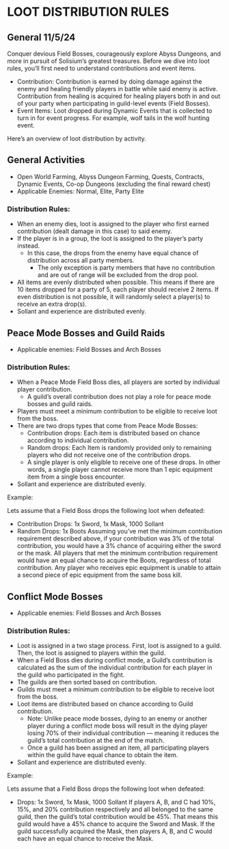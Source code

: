 # LOOT DISTRIBUTION RULES
## General 11/5/24
Conquer devious Field Bosses, courageously explore Abyss Dungeons, and more in pursuit of Solisium’s greatest treasures. Before we dive into loot rules, you’ll first need to understand contributions and event items.

- Contribution: Contribution is earned by doing damage against the enemy and healing friendly players in battle while said enemy is active. Contribution from healing is acquired for healing players both in and out of your party when participating in guild-level events (Field Bosses).
- Event Items: Loot dropped during Dynamic Events that is collected to turn in for event progress. For example, wolf tails in the wolf hunting event.

Here’s an overview of loot distribution by activity.

## General Activities
- Open World Farming, Abyss Dungeon Farming, Quests, Contracts, Dynamic Events, Co-op Dungeons (excluding the final reward chest)
- Applicable Enemies: Normal, Elite, Party Elite
### Distribution Rules:
- When an enemy dies, loot is assigned to the player who first earned contribution (dealt damage in this case) to said enemy.
- If the player is in a group, the loot is assigned to the player’s party instead.
    - In this case, the drops from the enemy have equal chance of distribution across all party members.
        - The only exception is party members that have no contribution and are out of range will be excluded from the drop pool.
- All items are evenly distributed when possible. This means if there are 10 items dropped for a party of 5, each player should receive 2 items. If even distribution is not possible, it will randomly select a player(s) to receive an extra drop(s).
- Sollant and experience are distributed evenly.
## Peace Mode Bosses and Guild Raids
- Applicable enemies: Field Bosses and Arch Bosses
### Distribution Rules:
- When a Peace Mode Field Boss dies, all players are sorted by individual player contribution.
    - A guild’s overall contribution does not play a role for peace mode bosses and guild raids.
- Players must meet a minimum contribution to be eligible to receive loot from the boss.
- There are two drops types that come from Peace Mode Bosses:
    - Contribution drops: Each item is distributed based on chance according to individual contribution.
    - Random drops: Each Item is randomly provided only to remaining players who did not receive one of the contribution drops.
    - A single player is only eligible to receive one of these drops. In other words, a single player cannot receive more than 1 epic equipment item from a single boss encounter.
- Sollant and experience are distributed evenly.

Example:

Lets assume that a Field Boss drops the following loot when defeated:

- Contribution Drops: 1x Sword, 1x Mask, 1000 Sollant
- Random Drops: 1x Boots
Assuming you’ve met the minimum contribution requirement described above, if your contribution was 3% of the total contribution, you would have a 3% chance of acquiring either the sword or the mask. All players that met the minimum contribution requirement would have an equal chance to acquire the Boots, regardless of total contribution. Any player who receives epic equipment is unable to attain a second piece of epic equipment from the same boss kill.

## Conflict Mode Bosses
- Applicable enemies: Field Bosses and Arch Bosses
### Distribution Rules:
- Loot is assigned in a two stage process. First, loot is assigned to a guild. Then, the loot is assigned to players within the guild.
- When a Field Boss dies during conflict mode, a Guild’s contribution is calculated as the sum of the individual contribution for each player in the guild who participated in the fight.
- The guilds are then sorted based on contribution.
- Guilds must meet a minimum contribution to be eligible to receive loot from the boss.
- Loot items are distributed based on chance according to Guild contribution.
    - Note: Unlike peace mode bosses, dying to an enemy or another player during a conflict mode boss will result in the dying player losing 70% of their individual contribution — meaning it reduces the guild’s total contribution at the end of the match.
    - Once a guild has been assigned an item, all participating players within the guild have equal chance to obtain the item.
- Sollant and experience are distributed evenly.

Example:

Lets assume that a Field Boss drops the following loot when defeated:

- Drops: 1x Sword, 1x Mask, 1000 Sollant
If players A, B, and C had 10%, 15%, and 20% contribution respectively and all belonged to the same guild, then the guild’s total contribution would be 45%. That means this guild would have a 45% chance to acquire the Sword and Mask. If the guild successfully acquired the Mask, then players A, B, and C would each have an equal chance to receive the Mask.